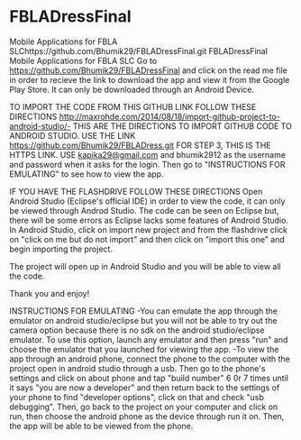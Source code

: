 # FBLADressFinal
Mobile Applications for FBLA SLChttps://github.com/Bhumik29/FBLADressFinal.git
FBLADressFinal
Mobile Applications for FBLA SLC Go to https://github.com/Bhumik29/FBLADressFinal and click on the read me file in order to recieve the link to download 
the app and view it from the Google Play Store. It can only be downloaded through an Android Device.

TO IMPORT THE CODE FROM THIS GITHUB LINK FOLLOW THESE DIRECTIONS 
http://maxrohde.com/2014/08/18/import-github-project-to-android-studio/- THIS ARE THE DIRECTIONS TO IMPORT GITHUB CODE TO ANDROID STUDIO. USE THE LINK https://github.com/Bhumik29/FBLADress.git FOR STEP 3, THIS IS THE HTTPS LINK. USE kapika29@gmail.com and bhumik2912 as the username and password when it asks for the login. Then go to "INSTRUCTIONS FOR EMULATING" to see how to view the app. 

IF YOU HAVE THE FLASHDRIVE FOLLOW THESE DIRECTIONS
Open Android Studio (Eclipse's official IDE) in order to view the code, it can only be viewed through Androd Studio. 
The code can be seen on Eclipse but, there will be some errors as Eclipse lacks some features of Android Studio. 
In Android Studio, click on import new project and from the flashdrive click on "click on me but do not import" and then click on "import this one" and begin importing the project.

The project will open up in Android Studio and you will be able to view all the code. 


Thank you and enjoy!


INSTRUCTIONS FOR EMULATING
-You can emulate the app through the emulator on android studio/eclipse but you will not be able to try out the camera option because there is no sdk on the android studio/eclipse emulator. To use this option, launch any emulator and then press "run" and choose the emulator that you launched for viewing the app.
-To view the app through an android phone, connect the phone to the computer with the project open in android studio through a usb. Then go to the phone's settings and click on about phone and tap "build number" 6 0r 7 times until it says "you are now a developer" and then return back to the settings of your phone to find "developer options", click on that and check "usb debugging". Then, go back to the project on your computer and click on run, then choose the android phone as the device through run it on. Then, the app will be able to be viewed from the phone. 

